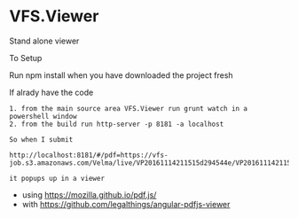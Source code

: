 # VFS.Viewer
Stand alone viewer

To Setup

Run npm install when you have downloaded the project fresh

If alrady have the code


    1. from the main source area VFS.Viewer run grunt watch in a powershell window
    2. from the build run http-server -p 8181 -a localhost

    So when I submit 

    http://localhost:8181/#/pdf=https://vfs-job.s3.amazonaws.com/Velma/live/VP20161114211515d294544e/VP20161114211515d294544e.pdf

    it popups up in a viewer



- using https://mozilla.github.io/pdf.js/
- with https://github.com/legalthings/angular-pdfjs-viewer






